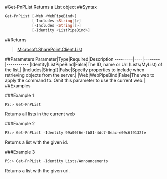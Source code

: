 #Get-PnPList
Returns a List object
##Syntax
```powershell
Get-PnPList [-Web <WebPipeBind>]
            [-Includes <String[]>]
            [-Includes <String[]>]
            [-Identity <ListPipeBind>]
```


##Returns
>[Microsoft.SharePoint.Client.List](https://msdn.microsoft.com/en-us/library/microsoft.sharepoint.client.list.aspx)

##Parameters
Parameter|Type|Required|Description
---------|----|--------|-----------
|Identity|ListPipeBind|False|The ID, name or Url (Lists/MyList) of the list.|
|Includes|String[]|False|Specify properties to include when retrieving objects from the server.|
|Web|WebPipeBind|False|The web to apply the command to. Omit this parameter to use the current web.|
##Examples

###Example 1
```powershell
PS:> Get-PnPList
```
Returns all lists in the current web

###Example 2
```powershell
PS:> Get-PnPList -Identity 99a00f6e-fb81-4dc7-8eac-e09c6f9132fe
```
Returns a list with the given id.

###Example 3
```powershell
PS:> Get-PnPList -Identity Lists/Announcements
```
Returns a list with the given url.
